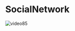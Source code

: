 # SocialNetwork
![video85](https://user-images.githubusercontent.com/23152897/48321212-85583c00-e629-11e8-8e75-c0cae9e41c0b.gif)
